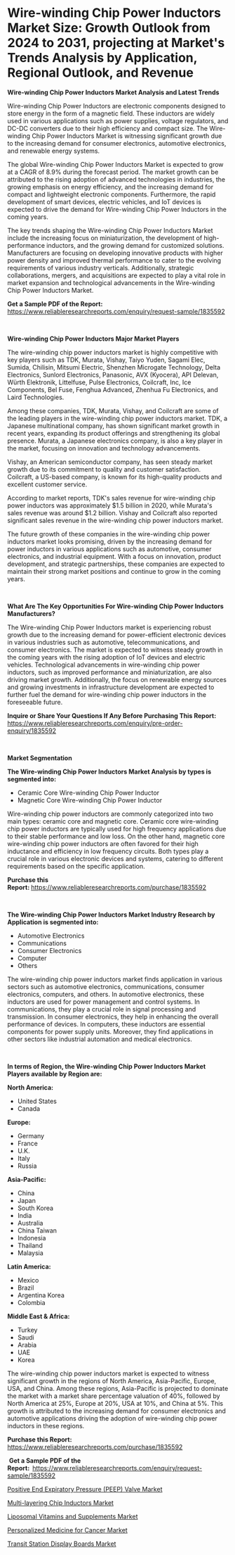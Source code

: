 <p><h1>Wire-winding Chip Power Inductors Market Size: Growth Outlook from 2024 to 2031, projecting at Market's Trends Analysis by Application, Regional Outlook, and Revenue</h1></p><p><strong>Wire-winding Chip Power Inductors Market Analysis and Latest Trends</strong></p>
<p><p>Wire-winding Chip Power Inductors are electronic components designed to store energy in the form of a magnetic field. These inductors are widely used in various applications such as power supplies, voltage regulators, and DC-DC converters due to their high efficiency and compact size. The Wire-winding Chip Power Inductors Market is witnessing significant growth due to the increasing demand for consumer electronics, automotive electronics, and renewable energy systems.</p><p>The global Wire-winding Chip Power Inductors Market is expected to grow at a CAGR of 8.9% during the forecast period. The market growth can be attributed to the rising adoption of advanced technologies in industries, the growing emphasis on energy efficiency, and the increasing demand for compact and lightweight electronic components. Furthermore, the rapid development of smart devices, electric vehicles, and IoT devices is expected to drive the demand for Wire-winding Chip Power Inductors in the coming years.</p><p>The key trends shaping the Wire-winding Chip Power Inductors Market include the increasing focus on miniaturization, the development of high-performance inductors, and the growing demand for customized solutions. Manufacturers are focusing on developing innovative products with higher power density and improved thermal performance to cater to the evolving requirements of various industry verticals. Additionally, strategic collaborations, mergers, and acquisitions are expected to play a vital role in market expansion and technological advancements in the Wire-winding Chip Power Inductors Market.</p></p>
<p><strong>Get a Sample PDF of the Report:&nbsp;</strong> <a href="https://www.reliableresearchreports.com/enquiry/request-sample/1835592">https://www.reliableresearchreports.com/enquiry/request-sample/1835592</a></p>
<p>&nbsp;</p>
<p><strong>Wire-winding Chip Power Inductors Major Market Players</strong></p>
<p><p>The wire-winding chip power inductors market is highly competitive with key players such as TDK, Murata, Vishay, Taiyo Yuden, Sagami Elec, Sumida, Chilisin, Mitsumi Electric, Shenzhen Microgate Technology, Delta Electronics, Sunlord Electronics, Panasonic, AVX (Kyocera), API Delevan, Würth Elektronik, Littelfuse, Pulse Electronics, Coilcraft, Inc, Ice Components, Bel Fuse, Fenghua Advanced, Zhenhua Fu Electronics, and Laird Technologies.</p><p>Among these companies, TDK, Murata, Vishay, and Coilcraft are some of the leading players in the wire-winding chip power inductors market. TDK, a Japanese multinational company, has shown significant market growth in recent years, expanding its product offerings and strengthening its global presence. Murata, a Japanese electronics company, is also a key player in the market, focusing on innovation and technology advancements.</p><p>Vishay, an American semiconductor company, has seen steady market growth due to its commitment to quality and customer satisfaction. Coilcraft, a US-based company, is known for its high-quality products and excellent customer service.</p><p>According to market reports, TDK's sales revenue for wire-winding chip power inductors was approximately $1.5 billion in 2020, while Murata's sales revenue was around $1.2 billion. Vishay and Coilcraft also reported significant sales revenue in the wire-winding chip power inductors market.</p><p>The future growth of these companies in the wire-winding chip power inductors market looks promising, driven by the increasing demand for power inductors in various applications such as automotive, consumer electronics, and industrial equipment. With a focus on innovation, product development, and strategic partnerships, these companies are expected to maintain their strong market positions and continue to grow in the coming years.</p></p>
<p>&nbsp;</p>
<p><strong>What Are The Key Opportunities For Wire-winding Chip Power Inductors Manufacturers?</strong></p>
<p><p>The Wire-winding Chip Power Inductors market is experiencing robust growth due to the increasing demand for power-efficient electronic devices in various industries such as automotive, telecommunications, and consumer electronics. The market is expected to witness steady growth in the coming years with the rising adoption of IoT devices and electric vehicles. Technological advancements in wire-winding chip power inductors, such as improved performance and miniaturization, are also driving market growth. Additionally, the focus on renewable energy sources and growing investments in infrastructure development are expected to further fuel the demand for wire-winding chip power inductors in the foreseeable future.</p></p>
<p><strong>Inquire or Share Your Questions If Any Before Purchasing This Report:</strong> <a href="https://www.reliableresearchreports.com/enquiry/pre-order-enquiry/1835592">https://www.reliableresearchreports.com/enquiry/pre-order-enquiry/1835592</a></p>
<p>&nbsp;</p>
<p><strong>Market Segmentation</strong></p>
<p><strong>The Wire-winding Chip Power Inductors Market Analysis by types is segmented into:</strong></p>
<p><ul><li>Ceramic Core Wire-winding Chip Power Inductor</li><li>Magnetic Core Wire-winding Chip Power Inductor</li></ul></p>
<p><p>Wire-winding chip power inductors are commonly categorized into two main types: ceramic core and magnetic core. Ceramic core wire-winding chip power inductors are typically used for high frequency applications due to their stable performance and low loss. On the other hand, magnetic core wire-winding chip power inductors are often favored for their high inductance and efficiency in low frequency circuits. Both types play a crucial role in various electronic devices and systems, catering to different requirements based on the specific application.</p></p>
<p><strong>Purchase this Report:&nbsp;</strong><a href="https://www.reliableresearchreports.com/purchase/1835592">https://www.reliableresearchreports.com/purchase/1835592</a></p>
<p>&nbsp;</p>
<p><strong>The Wire-winding Chip Power Inductors Market Industry Research by Application is segmented into:</strong></p>
<p><ul><li>Automotive Electronics</li><li>Communications</li><li>Consumer Electronics</li><li>Computer</li><li>Others</li></ul></p>
<p><p>The wire-winding chip power inductors market finds application in various sectors such as automotive electronics, communications, consumer electronics, computers, and others. In automotive electronics, these inductors are used for power management and control systems. In communications, they play a crucial role in signal processing and transmission. In consumer electronics, they help in enhancing the overall performance of devices. In computers, these inductors are essential components for power supply units. Moreover, they find applications in other sectors like industrial automation and medical electronics.</p></p>
<p>&nbsp;</p>
<p><strong>In terms of Region, the Wire-winding Chip Power Inductors Market Players available by Region are:</strong></p>
<p>
    <p> <strong> North America: </strong>
        <ul>
            <li>United States</li>
            <li>Canada</li>
        </ul>
        </p> 
    <p> <strong> Europe: </strong>
        <ul>
            <li>Germany</li>
            <li>France</li>
            <li>U.K.</li>
            <li>Italy</li>
            <li>Russia</li>
        </ul>
        </p> 
    <p> <strong> Asia-Pacific: </strong>
        <ul>
            <li>China</li>
            <li>Japan</li>
            <li>South Korea</li>
            <li>India</li>
            <li>Australia</li>
            <li>China Taiwan</li>
            <li>Indonesia</li>
            <li>Thailand</li>
            <li>Malaysia</li>
        </ul>
        </p> 
    <p> <strong> Latin America: </strong>
        <ul>
            <li>Mexico</li>
            <li>Brazil</li>
            <li>Argentina Korea</li>
            <li>Colombia</li>
        </ul>
        </p> 
    <p> <strong> Middle East & Africa: </strong>
        <ul>
            <li>Turkey</li>
            <li>Saudi</li>
            <li>Arabia</li>
            <li>UAE</li>
            <li>Korea</li>
        </ul>
    </p>
    </p>
<p><p>The wire-winding chip power inductors market is expected to witness significant growth in the regions of North America, Asia-Pacific, Europe, USA, and China. Among these regions, Asia-Pacific is projected to dominate the market with a market share percentage valuation of 40%, followed by North America at 25%, Europe at 20%, USA at 10%, and China at 5%. This growth is attributed to the increasing demand for consumer electronics and automotive applications driving the adoption of wire-winding chip power inductors in these regions.</p></p>
<p><strong>Purchase this Report: </strong><a href="https://www.reliableresearchreports.com/purchase/1835592">https://www.reliableresearchreports.com/purchase/1835592</a></p>
<p>&nbsp;<strong>Get a Sample PDF of the Report:&nbsp;&nbsp;</strong><a href="https://www.reliableresearchreports.com/enquiry/request-sample/1835592">https://www.reliableresearchreports.com/enquiry/request-sample/1835592</a></p>
<p><strong></strong></p>
<p><p><a href="https://issuu.com/reportprime-2/docs/positive-end-expiratory-pressure-peep-valve-market">Positive End Expiratory Pressure (PEEP) Valve Market</a></p><p><a href="https://github.com/yoshih12/Market-Research-Report-List-2/blob/main/multi-layering-chip-inductors-market.md">Multi-layering Chip Inductors Market</a></p><p><a href="https://medium.com/@markuspagac2023/liposomal-vitamins-and-supplements-market-the-key-to-successful-business-strategy-forecast-till-581919813d48">Liposomal Vitamins and Supplements Market</a></p><p><a href="https://medium.com/@markuspagac2023/personalized-medicine-for-cancer-market-analysis-and-sze-forecasted-for-period-from-2024-to-2031-58357570e8a7">Personalized Medicine for Cancer Market</a></p><p><a href="https://issuu.com/reportprime-2/docs/transit-station-display-boards-market-size-2030.pp">Transit Station Display Boards Market</a></p></p>